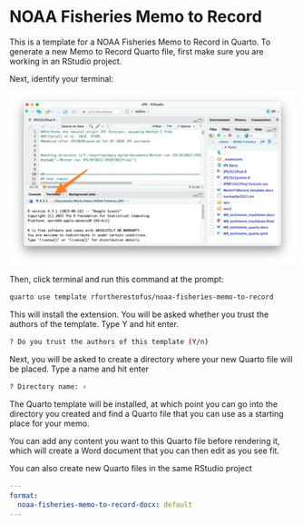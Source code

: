 # NOAA Fisheries Memo to Record

This is a template for a NOAA Fisheries Memo to Record in Quarto. To generate a new Memo to Record Quarto file, first make sure you are working in an RStudio project. 

Next, identify your terminal:

![](rstudio-terminal.png)

Then, click terminal and run this command at the prompt:
 
```bash
quarto use template rfortherestofus/noaa-fisheries-memo-to-record
```
This will install the extension. You will be asked whether you trust the authors of the template. Type Y and hit enter.

```bash
? Do you trust the authors of this template (Y/n)
```

Next, you will be asked to create a directory where your new Quarto file will be placed. Type a name and hit enter

```bash
? Directory name: › 
```

The Quarto template will be installed, at which point you can go into the directory you created and find a Quarto file that you can use as a starting place for your memo. 

You can add any content you want to this Quarto file before rendering it, which will create a Word document that you can then edit as you see fit.

You can also create new Quarto files in the same RStudio project

```yaml
---
format:
  noaa-fisheries-memo-to-record-docx: default
---
```